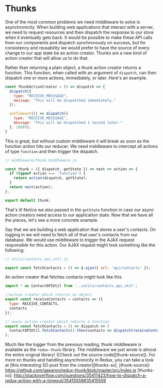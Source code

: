 # Thunks

One of the most common problems we need middleware to solve is asynchronicity.
When building web applications that interact with a server, we need to request
resources and then dispatch the response to our store when it eventually gets
back. It would be possible to make these API calls from our components and
dispatch synchronously on success, but for consistency and reusability we would
prefer to have the source of every change to our app state be an action creator.
Thunks are a new kind of action creator that will allow us to do that.

Rather than returning a plain object, a thunk action creator returns a function.
This function, when called with an argument of `dispatch`, can then dispatch one
or more actions, immediately, or later. Here's an example.

```js
const thunkActionCreator = () => dispatch => {
  dispatch({
    type: "RECEIVE_MESSSAGE",
    message: "This will be dispatched immediately."
  });

  setTimeout(() => dispatch({
    type: "RECEIVE_MESSSAGE",
    message: "This will be dispatched 1 second later."
  }, 1000));
}
```

This is great, but without custom middleware it will break as soon as the function
action hits our reducer. We need middleware to intercept all actions of type
`function` and then trigger the dispatch.

```js
// middleware/thunk_middleware.js

const thunk = ({ dispatch, getState }) => next => action => {
  if (typeof action === 'function') {
    return action(dispatch, getState);
  }
  return next(action);
};

export default thunk;
```

That's it! Notice we also passed in the `getState` function in case our async
action creators need access to our application state. Now that we have all the
pieces, let's see a more concrete example.

Say that we are building a web application that stores a user's contacts. On
logging in we will need to fetch all of that user's contacts from our database. We
would use middleware to trigger the AJAX request responsible for this action. Our
AJAX request might look something like the following:

```js
// utils/contacts_api_util.js

export const fetchContacts = () => $.ajax({ url: 'api/contacts' });
```

An action creator that fetches contacts might look like this.

```js
import * as ContactAPIUtil from '../utils/contacts_api_util';

//action creator which returns an object
export const receiveContacts = contacts => ({
  type: RECEIVE_CONTACTS,
  contacts
});

// async action creator which returns a function
export const fetchContacts = () => dispatch => (
  ContactAPIUtil.fetchContacts().then(contacts => dispatch(receiveContacts(contacts)));
);
```

Much like the logger from the previous reading, thunk middleware is available as
the `redux-thunk` library. The middleware we just wrote is almost the entire
original library! ([Check out the source code][thunk-source]). For more on thunks
and handling asynchronicity in Redux, you can take a look at [this interesting SO
post from the creator][thunks-so].
[thunk-source]: https://github.com/gaearon/redux-thunk/blob/master/src/index.js
[thunks-so]: http://stackoverflow.com/questions/35411423/how-to-dispatch-a-redux-action-with-a-timeout/35415559#35415559
